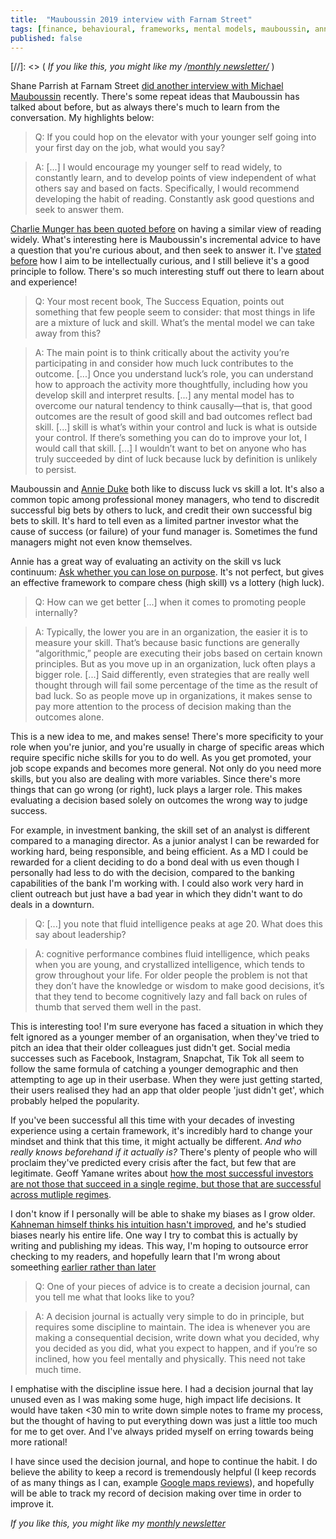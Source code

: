 ```yaml
---
title:  "Mauboussin 2019 interview with Farnam Street"  
tags: [finance, behavioural, frameworks, mental models, mauboussin, annie duke, farnam street]
published: false
---
```


[//]: <> ( *If you like this, you might like my /[monthly newsletter/](https://avoidboringpeople.substack.com/ "ABP")* )

Shane Parrish at Farnam Street [did another interview with Michael Mauboussin](https://fs.blog/2013/08/michael-mauboussin-interview-no-4/ "FS Mauboussin") recently. There's some repeat ideas that Mauboussin has talked about before, but as always there's much to learn from the conversation. My highlights below:

> Q: If you could hop on the elevator with your younger self going into your first day on the job, what would you say?

> A: \[...\] I would encourage my younger self to read widely, to constantly learn, and to develop points of view independent of what others say and based on facts. Specifically, I would recommend developing the habit of reading. Constantly ask good questions and seek to answer them. 

[Charlie Munger has been quoted before](https://25iq.com/2015/07/26/a-dozen-things-charlie-munger-has-said-about-reading/ "Munger") on having a similar view of reading widely. What's interesting here is Mauboussin's incremental advice to have a question that you're curious about, and then seek to answer it. I've [stated before](https://www.leonlinsx.com/about-me/ "about me") how I aim to be intellectually curious, and I still believe it's a good principle to follow. There's so much interesting stuff out there to learn about and experience!

> Q: Your most recent book, The Success Equation, points out something that few people seem to consider: that most things in life are a mixture of luck and skill. What’s the mental model we can take away from this?

> A: The main point is to think critically about the activity you’re participating in and consider how much luck contributes to the outcome. \[...\] Once you understand luck’s role, you can understand how to approach the activity more thoughtfully, including how you develop skill and interpret results. \[...\] any mental model has to overcome our natural tendency to think causally—that is, that good outcomes are the result of good skill and bad outcomes reflect bad skill. \[...\] skill is what’s within your control and luck is what is outside your control. If there’s something you can do to improve your lot, I would call that skill.
\[...\] I wouldn’t want to bet on anyone who has truly succeeded by dint of luck because luck by definition is unlikely to persist.

Mauboussin and [Annie Duke](https://twitter.com/AnnieDuke?s=17 "Annie") both like to discuss luck vs skill a lot. It's also a common topic among professional money managers, who tend to discredit successful big bets by others to luck, and credit their own successful big bets to skill. It's hard to tell even as a limited partner investor what the cause of success (or failure) of your fund manager is. Sometimes the fund managers might not even know themselves. 

Annie has a great way of evaluating an activity on the skill vs luck continuum: [Ask whether you can lose on purpose](https://twitter.com/mjmauboussin/status/1051855929032011776?s=20 "tweet"). It's not perfect, but gives an effective framework to compare chess (high skill) vs a lottery (high luck).

> Q: How can we get better \[...\] when it comes to promoting people internally?

> A: Typically, the lower you are in an organization, the easier it is to measure your skill. That’s because basic functions are generally “algorithmic,” people are executing their jobs based on certain known principles. But as you move up in an organization, luck often plays a bigger role. \[...\] Said differently, even strategies that are really well thought through will fail some percentage of the time as the result of bad luck. So as people move up in organizations, it makes sense to pay more attention to the process of decision making than the outcomes alone. 

This is a new idea to me, and makes sense! There's more specificity to your role when you're junior, and you're usually in charge of specific areas which require specific niche skills for you to do well. As you get promoted, your job scope expands and becomes more general. Not only do you need more skills, but you also are dealing with more variables. Since there's more things that can go wrong (or right), luck plays a larger role. This makes evaluating a decision based solely on outcomes the wrong way to judge success.

For example, in investment banking, the skill set of an analyst is different compared to a managing director. As a junior analyst I can be rewarded for working hard, being responsible, and being efficient. As a MD I could be rewarded for a client deciding to do a bond deal with us even though I personally had less to do with the decision, compared to the banking capabilities of the bank I'm working with. I could also work very hard in client outreach but just have a bad year in which they didn't want to do deals in a downturn.

> Q: \[...\] you note that fluid intelligence peaks at age 20. What does this say about leadership?

> A: cognitive performance combines fluid intelligence, which peaks when you are young, and crystallized intelligence, which tends to grow throughout your life. For older people the problem is not that they don’t have the knowledge or wisdom to make good decisions, it’s that they tend to become cognitively lazy and fall back on rules of thumb that served them well in the past.

This is interesting too! I'm sure everyone has faced a situation in which they felt ignored as a younger member of an organisation, when they've tried to pitch an idea that their older colleagues just didn't get. Social media successes such as Facebook, Instagram, Snapchat, Tik Tok all seem to follow the same formula of catching a younger demographic and then attempting to age up in their userbase. When they were just getting started, their users realised they had an app that older people 'just didn't get', which probably helped the popularity. 

If you've been successful all this time with your decades of investing experience using a certain framework, it's incredibly hard to change your mindset and think that this time, it might actually be different. *And who really knows beforehand if it actually is?* There's plenty of people who will proclaim they've predicted every crisis after the fact, but few that are legitimate. Geoff Yamane writes about [how the most successful investors are not those that succeed in a single regime, but those that are successful across mutliple regimes](https://geoff-yamane.com/blog/2019/2/28/the-investing-meta-game "meta game").

I don't know if I personally will be able to shake my biases as I grow older. [Kahneman himself thinks his intuition hasn't improved](https://awealthofcommonsense.com/2019/03/daniel-kahneman-on-intuition/ "Kahneman"), and he's studied biases nearly his entire life. One way I try to combat this is actually by writing and publishing my ideas. This way, I'm hoping to outsource error checking to my readers, and hopefully learn that I'm wrong about someething [earlier rather than later](https://www.leonlinsx.com/about-me/ "about me")

> Q: One of your pieces of advice is to create a decision journal, can you tell me what that looks like to you?

> A: A decision journal is actually very simple to do in principle, but requires some discipline to maintain. The idea is whenever you are making a consequential decision, write down what you decided, why you decided as you did, what you expect to happen, and if you’re so inclined, how you feel mentally and physically. This need not take much time.

I emphatise with the discipline issue here. I had a decision journal that lay unused even as I was making some huge, high impact life decisions. It would have taken <30 min to write down simple notes to frame my process, but the thought of having to put everything down was just a little too much for me to get over. And I've always prided myself on erring towards being more rational! 

I have since used the decision journal, and hope to continue the habit. I do believe the ability to keep a record is tremendously helpful (I keep records of as many things as I can, example [Google maps reviews](https://www.google.com/maps/contrib/103299504307574664914/reviews/@40.7441353,-73.98413,14z/data=!3m1!4b1!4m3!8m2!3m1!1e1 "Maps profile")), and hopefully will be able to track my record of decision making over time in order to improve it. 

*If you like this, you might like my [monthly newsletter](https://avoidboringpeople.substack.com/ "ABP")*
